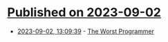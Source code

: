 # [Published on 2023-09-02](index.md)

* [2023-09-02, 13:09:39](https://lobste.rs/s/rbuvrc/worst_programmer) - [The Worst Programmer](https://dannorth.net/2023/09/02/the-worst-programmer/)
